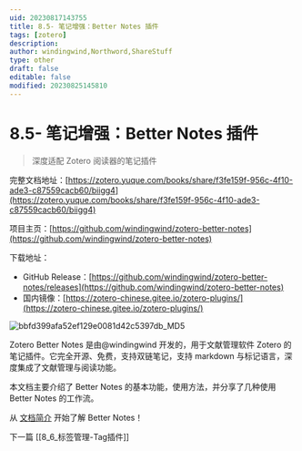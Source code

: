```yaml
---
uid: 20230817143755
title: 8.5- 笔记增强：Better Notes 插件
tags: [zotero]
description: 
author: windingwind,Northword,ShareStuff
type: other
draft: false
editable: false
modified: 20230825145810
---
```


# 8.5- 笔记增强：Better Notes 插件

> 深度适配 Zotero 阅读器的笔记插件

完整文档地址：[https://zotero.yuque.com/books/share/f3fe159f-956c-4f10-ade3-c87559cacb60/biigg4](https://zotero.yuque.com/books/share/f3fe159f-956c-4f10-ade3-c87559cacb60/biigg4)

项目主页：[https://github.com/windingwind/zotero-better-notes](https://github.com/windingwind/zotero-better-notes)

下载地址：

- GitHub Release：[https://github.com/windingwind/zotero-better-notes/releases](https://github.com/windingwind/zotero-better-notes)
- 国内镜像：[https://zotero-chinese.gitee.io/zotero-plugins/](https://zotero-chinese.gitee.io/zotero-plugins/)

![bbfd399afa52ef129e0081d42c5397db_MD5](https://cdn.pkmer.cn/images/202308171546699.png!pkmer)

Zotero Better Notes 是由@windingwind 开发的，用于文献管理软件 Zotero 的笔记插件。它完全开源、免费，支持双链笔记，支持 markdown 与标记语言，深度集成了文献管理与阅读功能。

本文档主要介绍了 Better Notes 的基本功能，使用方法，并分享了几种使用 Better Notes 的工作流。

从 [文档简介](https://zotero.yuque.com/books/share/f3fe159f-956c-4f10-ade3-c87559cacb60/biigg4) 开始了解 Better Notes！

下一篇 [[8_6_标签管理-Tag插件]]
